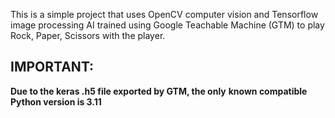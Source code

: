 This is a simple project that uses OpenCV computer vision and
Tensorflow image processing AI trained using Google Teachable
Machine (GTM) to play Rock, Paper, Scissors with the player.

## IMPORTANT:
**Due to the keras .h5 file exported by GTM, the only**
**known compatible Python version is 3.11**
